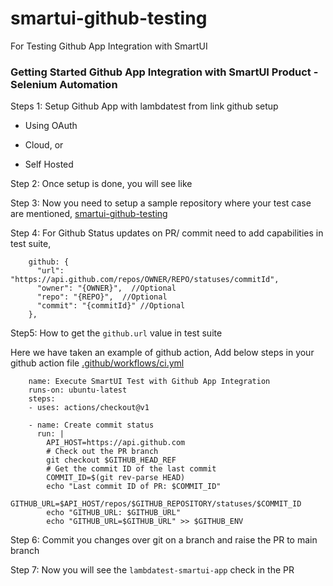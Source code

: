 # smartui-github-testing

For Testing Github App Integration with SmartUI



### Getting Started Github App Integration with SmartUI Product - Selenium Automation

Steps 1: Setup Github App with lambdatest from link github setup

- Using OAuth

- Cloud, or

- Self Hosted


Step 2: Once setup is done, you will see like 


Step 3: Now you need to setup a sample repository where your test case are mentioned, [smartui-github-testing](https://github.com/LambdaTest/smartui-github-testing)

Step 4: For Github Status updates on PR/ commit need to add capabilities in test suite,

```
    github: {
      "url": "https://api.github.com/repos/OWNER/REPO/statuses/commitId",
      "owner": "{OWNER}",  //Optional
      "repo": "{REPO}",  //Optional
      "commit": "{commitId}" //Optional
    },
```

Step5: How to get the `github.url`  value in test suite

Here we have taken an example of github action, Add below steps in your github action file [.github/workflows/ci.yml](https://github.com/LambdaTest/smartui-github-testing/blob/main/.github/workflows/ci.yml)

```
    name: Execute SmartUI Test with Github App Integration
    runs-on: ubuntu-latest
    steps:
    - uses: actions/checkout@v1

    - name: Create commit status
      run: |
        API_HOST=https://api.github.com
        # Check out the PR branch
        git checkout $GITHUB_HEAD_REF
        # Get the commit ID of the last commit
        COMMIT_ID=$(git rev-parse HEAD)
        echo "Last commit ID of PR: $COMMIT_ID"
        GITHUB_URL=$API_HOST/repos/$GITHUB_REPOSITORY/statuses/$COMMIT_ID
        echo "GITHUB_URL: $GITHUB_URL"
        echo "GITHUB_URL=$GITHUB_URL" >> $GITHUB_ENV
```


Step 6: Commit you changes over git on a branch and raise the PR to main branch

Step 7: Now you will see the `lambdatest-smartui-app` check in the PR
